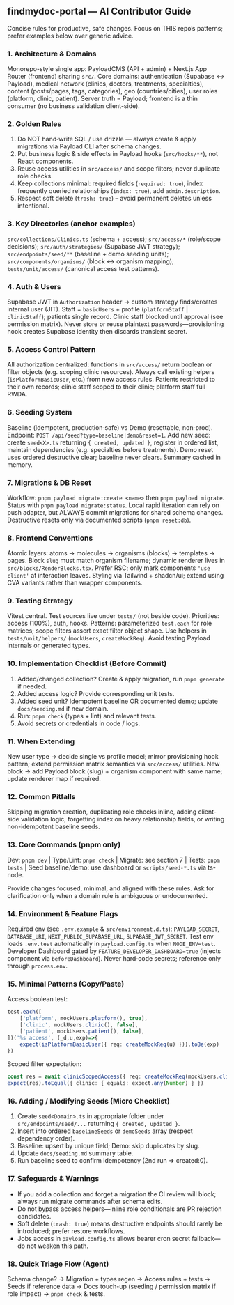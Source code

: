 ## findmydoc-portal — AI Contributor Guide

Concise rules for productive, safe changes. Focus on THIS repo’s patterns; prefer examples below over generic advice.

### 1. Architecture & Domains
Monorepo-style single app: PayloadCMS (API + admin) + Next.js App Router (frontend) sharing `src/`. Core domains: authentication (Supabase ↔ Payload), medical network (clinics, doctors, treatments, specialties), content (posts/pages, tags, categories), geo (countries/cities), user roles (platform, clinic, patient). Server truth = Payload; frontend is a thin consumer (no business validation client-side).

### 2. Golden Rules
1. Do NOT hand‑write SQL / use drizzle — always create & apply migrations via Payload CLI after schema changes.
2. Put business logic & side effects in Payload hooks (`src/hooks/**`), not React components.
3. Reuse access utilities in `src/access/` and scope filters; never duplicate role checks.
4. Keep collections minimal: required fields (`required: true`), index frequently queried relationships (`index: true`), add `admin.description`.
5. Respect soft delete (`trash: true`) – avoid permanent deletes unless intentional.

### 3. Key Directories (anchor examples)
`src/collections/Clinics.ts` (schema + access); `src/access/*` (role/scope decisions); `src/auth/strategies/` (Supabase JWT strategy); `src/endpoints/seed/**` (baseline + demo seeding units); `src/components/organisms/` (block ↔ organism mapping); `tests/unit/access/` (canonical access test patterns).

### 4. Auth & Users
Supabase JWT in `Authorization` header → custom strategy finds/creates internal user (JIT). Staff = `basicUsers` + profile (`platformStaff` | `clinicStaff`); patients single record. Clinic staff blocked until approval (see permission matrix). Never store or reuse plaintext passwords—provisioning hook creates Supabase identity then discards transient secret.

### 5. Access Control Pattern
All authorization centralized: functions in `src/access/` return boolean or filter objects (e.g. scoping clinic resources). Always call existing helpers (`isPlatformBasicUser`, etc.) from new access rules. Patients restricted to their own records; clinic staff scoped to their clinic; platform staff full RWDA.

### 6. Seeding System
Baseline (idempotent, production‑safe) vs Demo (resettable, non‑prod). Endpoint: `POST /api/seed?type=baseline|demo&reset=1`. Add new seed: create `seed<X>.ts` returning `{ created, updated }`, register in ordered list, maintain dependencies (e.g. specialties before treatments). Demo reset uses ordered destructive clear; baseline never clears. Summary cached in memory.

### 7. Migrations & DB Reset
Workflow: `pnpm payload migrate:create <name>` then `pnpm payload migrate`. Status with `pnpm payload migrate:status`. Local rapid iteration can rely on push adapter, but ALWAYS commit migrations for shared schema changes. Destructive resets only via documented scripts (`pnpm reset:db`).

### 8. Frontend Conventions
Atomic layers: atoms → molecules → organisms (blocks) → templates → pages. Block `slug` must match organism filename; dynamic renderer lives in `src/blocks/RenderBlocks.tsx`. Prefer RSC; only mark components `'use client'` at interaction leaves. Styling via Tailwind + shadcn/ui; extend using CVA variants rather than wrapper components.

### 9. Testing Strategy
Vitest central. Test sources live under `tests/` (not beside code). Priorities: access (100%), auth, hooks. Patterns: parameterized `test.each` for role matrices; scope filters assert exact filter object shape. Use helpers in `tests/unit/helpers/` (`mockUsers`, `createMockReq`). Avoid testing Payload internals or generated types.

### 10. Implementation Checklist (Before Commit)
1. Added/changed collection? Create & apply migration, run `pnpm generate` if needed.
2. Added access logic? Provide corresponding unit tests.
3. Added seed unit? Idempotent baseline OR documented demo; update `docs/seeding.md` if new domain.
4. Run: `pnpm check` (types + lint) and relevant tests.
5. Avoid secrets or credentials in code / logs.

### 11. When Extending
New user type → decide single vs profile model; mirror provisioning hook pattern; extend permission matrix semantics via `src/access/` utilities. New block → add Payload block (slug) + organism component with same name; update renderer map if required.

### 12. Common Pitfalls
Skipping migration creation, duplicating role checks inline, adding client-side validation logic, forgetting index on heavy relationship fields, or writing non-idempotent baseline seeds.

### 13. Core Commands (pnpm only)
Dev: `pnpm dev`  |  Type/Lint: `pnpm check`  |  Migrate: see section 7  |  Tests: `pnpm tests`  |  Seed baseline/demo: use dashboard or `scripts/seed-*.ts` via ts-node.

Provide changes focused, minimal, and aligned with these rules. Ask for clarification only when a domain rule is ambiguous or undocumented.

### 14. Environment & Feature Flags
Required env (see `.env.example` & `src/environment.d.ts`): `PAYLOAD_SECRET`, `DATABASE_URI`, `NEXT_PUBLIC_SUPABASE_URL`, `SUPABASE_JWT_SECRET`. Test env loads `.env.test` automatically in `payload.config.ts` when `NODE_ENV=test`. Developer Dashboard gated by `FEATURE_DEVELOPER_DASHBOARD=true` (injects component via `beforeDashboard`). Never hard‑code secrets; reference only through `process.env`.

### 15. Minimal Patterns (Copy/Paste)
Access boolean test:
```ts
test.each([
	['platform', mockUsers.platform(), true],
	['clinic', mockUsers.clinic(), false],
	['patient', mockUsers.patient(), false],
])('%s access', (_d,u,exp)=>{
	expect(isPlatformBasicUser({ req: createMockReq(u) })).toBe(exp)
})
```
Scoped filter expectation:
```ts
const res = await clinicScopedAccess({ req: createMockReq(mockUsers.clinic()) })
expect(res).toEqual({ clinic: { equals: expect.any(Number) } })
```

### 16. Adding / Modifying Seeds (Micro Checklist)
1. Create `seed<Domain>.ts` in appropriate folder under `src/endpoints/seed/...` returning `{ created, updated }`.
2. Insert into ordered `baselineSeeds` or `demoSeeds` array (respect dependency order).
3. Baseline: upsert by unique field; Demo: skip duplicates by slug.
4. Update `docs/seeding.md` summary table.
5. Run baseline seed to confirm idempotency (2nd run => created:0).

### 17. Safeguards & Warnings
- If you add a collection and forget a migration the CI review will block; always run migrate commands after schema edits.
- Do not bypass access helpers—inline role conditionals are PR rejection candidates.
- Soft delete (`trash: true`) means destructive endpoints should rarely be introduced; prefer restore workflows.
- Jobs access in `payload.config.ts` allows bearer cron secret fallback—do not weaken this path.

### 18. Quick Triage Flow (Agent)
Schema change? → Migration + types regen → Access rules + tests → Seeds if reference data → Docs touch-up (seeding / permission matrix if role impact) → `pnpm check` & tests.
